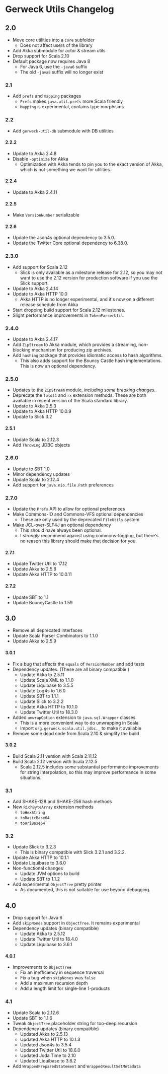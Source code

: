 # Gerweck Utils Changelog

## 2.0

- Move core utilities into a `core` subfolder
  - Does not affect users of the library
- Add Akka submodule for actor & stream utils
- Drop support for Scala 2.10
- Default package now requires Java 8
  - For Java 6, use the `-java6` suffix
  - The old `-java8` suffix will no longer exist

### 2.1

- Add `prefs` and `mapping` packages
  - `Prefs` makes `java.util.prefs` more Scala friendly
  - `Mapping` is experimental, contains type morphisms

### 2.2

- Add `gerweck-util-db` submodule with DB utilities

#### 2.2.2

- Update to Akka 2.4.8
- Disable `-optimize` for Akka
  - Optimization with Akka tends to pin you to the exact version of Akka,
    which is not something we want for utilities.

#### 2.2.4

- Update to Akka 2.4.11

#### 2.2.5

- Make `VersionNumber` serializable

#### 2.2.6

- Update the Json4s optional dependency to 3.5.0.
- Update the Twitter Core optional dependency to 6.38.0.

### 2.3.0

- Add support for Scala 2.12
  - Slick is only available as a milestone release for 2.12, so you may not
    want to use the 2.12 version for production software if you use the
    Slick support.
- Update to Akka 2.4.14
- Update to Akka HTTP 10.0
  - Akka HTTP is no longer experimental, and it's now on a different release
    schedule from Akka
- Start dropping build support for Scala 2.12 milestones.
- Slight performance improvements in `TokenParserUtil`.

### 2.4.0

- Update to Akka 2.4.17
- Add `ZipStream` to Akka module, which provides a streaming, non-blocking
  mechanism for producing zip archives.
- Add `hashing` package that provides idiomatic access to hash algorithms.
  - This also adds support for the Bouncy Castle hash implementations. This
    is now an optional dependency.

### 2.5.0

- Updates to the `ZipStream` module, *including some breaking changes*.
- Deprecate the `foldl1` and `rx` extension methods. These are both
  available in recent version of the Scala standard library.
- Update to Akka 2.5.3
- Update to Akka HTTP 10.0.9
- Update to Slick 3.2

#### 2.5.1

- Update Scala to 2.12.3
- Add `Throwing` JDBC objects

### 2.6.0

- Update to SBT 1.0
- Minor dependency updates
- Update Scala to 2.12.4
- Add support for `java.nio.file.Path` preferences

### 2.7.0

- Update the `Prefs` API to allow for optional preferences
- Make Commons-IO and Commons-VFS optional dependencies
  - These are only used by the deprecated `FileUtils` system
- Make JCL-over-SLF4J an optional dependency
  - This should have always been optional.
  - I *strongly* recommend against using commons-logging, but there's no
    reason this library should make that decision for you.

#### 2.7.1

- Update Twitter Util to 17.12
- Update Akka to 2.5.8
- Update Akka HTTP to 10.0.11

#### 2.7.2

- Update SBT to 1.1
- Update BouncyCastle to 1.59

## 3.0

- Remove all deprecated interfaces
- Update Scala Parser Combinators to 1.1.0
- Update Akka to 2.5.9

#### 3.0.1

- Fix a bug that affects the `equals` of `VersionNumber` and add tests
- Dependency updates. (These are all binary compatible.)
  - Update Akka to 2.5.11
  - Update Scala XML to 1.1.0
  - Update Liquibase to 3.5.5
  - Update Log4s to 1.6.0
  - Update SBT to 1.1.1
  - Update Slick to 3.2.2
  - Update Akka HTTP to 10.1.0
  - Update Twitter Util to 18.3.0
- Added `unwrapOption` extension to `java.sql.Wrapper` classes
  - This is a more convenient way to do unwrapping in Scala
  - Import `org.gerweck.scala.util.jdbc._` to make it available
- Remove some dead code from Scala 2.10 & simplify the build

#### 3.0.2

- Build Scala 2.11 version with Scala 2.11.12
- Build Scala 2.12 version with Scala 2.12.5
  - Scala 2.12.5 includes some substantial performance improvements for string
    interpolation, so this may improve performance in some situations.

### 3.1

- Add SHAKE-128 and SHAKE-256 hash methods
- New `RichByteArray` extension methods
  - `toHexString`
  - `toBasicBase64`
  - `toUriBase64`

### 3.2

- Update Slick to 3.2.3
  - This is binary compatible with Slick 3.2.1 and 3.2.2.
- Update Akka HTTP to 10.1.1
- Update Liquibase to 3.6.0
- Non-functional changes
  - Update JVM options to build
  - Update SBT to 1.1.2
- Add experimental `ObjectTree` pretty printer
  - As documented, this is not suitable for use beyond debugging.

## 4.0

- Drop support for Java 6
- Add `skipNones` support in `ObjectTree`. It remains experimental
- Dependency updates (binary compatible)
  - Update Akka to 2.5.12
  - Update Twitter Util to 18.4.0
  - Update Liquibase to 3.6.1

#### 4.0.1

- Improvements to `ObjectTree`
  - Fix an inefficiency in sequence traversal
  - Fix a bug when `skipNones` was `false`
  - Add a maximum recursion depth
  - Add a length limit for single-line 1-products

### 4.1

- Update Scala to 2.12.6
- Update SBT to 1.1.6
- Tweak `ObjectTree` placeholder string for too-deep recursion
- Dependency updates (binary compatible)
  - Updated Akka to 2.5.13
  - Updated Akka HTTP to 10.1.3
  - Updated Json4s to 3.5.4
  - Updated Twitter Util to 18.6.0
  - Updated Joda Time to 2.10
  - Updated Liquibase to 3.6.2
- Add `WrappedPreparedStatement` and `WrappedResultSetMetadata`
